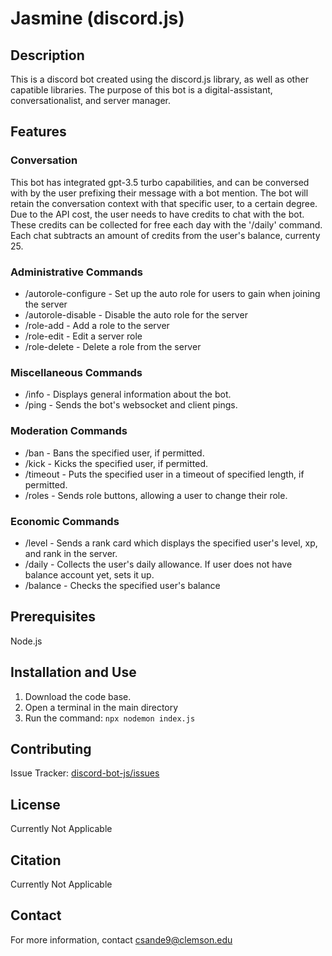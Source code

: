 # Jasmine (discord.js)
## Description
This is a discord bot created using the discord.js library, as well as other capatible libraries. The purpose of this bot is a digital-assistant, conversationalist, and server manager.

## Features
### Conversation
This bot has integrated gpt-3.5 turbo capabilities, and can be conversed with by the user prefixing their message with a bot mention. The bot will retain the conversation context with that specific user, to a certain degree.
Due to the API cost, the user needs to have credits to chat with the bot. These credits can be collected for free each day with the '/daily' command. Each chat subtracts an amount of credits from the user's balance, currenty 25.
### Administrative Commands
- /autorole-configure - Set up the auto role for users to gain when joining the server
- /autorole-disable - Disable the auto role for the server
- /role-add - Add a role to the server
- /role-edit - Edit a server role
- /role-delete - Delete a role from the server
### Miscellaneous Commands
- /info - Displays general information about the bot.
- /ping - Sends the bot's websocket and client pings.
### Moderation Commands
- /ban - Bans the specified user, if permitted.
- /kick - Kicks the specified user, if permitted.
- /timeout - Puts the specified user in a timeout of specified length, if permitted.
- /roles - Sends role buttons, allowing a user to change their role.
### Economic Commands
- /level - Sends a rank card which displays the specified user's level, xp, and rank in the server.
- /daily - Collects the user's daily allowance. If user does not have balance account yet, sets it up.
- /balance - Checks the specified user's balance
## Prerequisites
Node.js

## Installation and Use
1. Download the code base.
2. Open a terminal in the main directory
3. Run the command: `npx nodemon index.js`
## Contributing
Issue Tracker: [discord-bot-js/issues](https://github.com/chris-cozy/discord-bot-js/issues "Issue tracker for the discord bot")
## License
Currently Not Applicable
## Citation
Currently Not Applicable
## Contact
For more information, contact <csande9@clemson.edu>